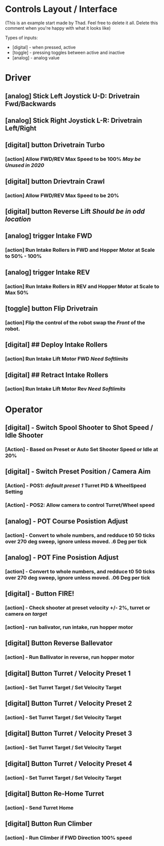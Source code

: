 # Controls Layout / Interface

(This is an example start made by Thad. Feel free to delete it all. Delete this comment when you're happy with what it looks like)

Types of inputs:
- [digital] - when pressed, active
- [toggle]    - pressing toggles between active and inactive
- [analog]    - analog value

# Driver
## [analog]  **Stick** Left Joystick  U-D: Drivetrain Fwd/Backwards
## [analog]  **Stick** Right Joystick L-R: Drivetrain Left/Right
## [digital] **button** Drivetrain Turbo
### [action] Allow FWD/REV Max Speed to be 100% _May be Unused in 2020_
## [digital] **button** Drievtrain Crawl
### [action] Allow FWD/REV Max Speed to be 20%
## [digital] **button** Reverse Lift _Should be in odd location_
## [analog] **trigger** Intake FWD
### [action] Run Intake Rollers in FWD and Hopper Motor at Scale to 50% - 100%
## [analog] **trigger** Intake REV
### [action] Run Intake Rollers in REV and Hopper Motor at Scale to Max 50%
## [toggle]  **button** Flip Drivetrain
### [action] Flip the control of the robot swap the _Front_ of the robot.
## [digital] ## Deploy Intake Rollers
### [action] Run Intake Lift Motor FWD _Need Softlimits_
## [digital] ## Retract Intake Rollers
### [action] Run Intake Lift Motor Rev _Need Softlimits_

# Operator
## [digital] - **Switch** Spool Shooter to Shot Speed / Idle Shooter
### [Action] - Based on Preset or Auto Set Shooter Speed or Idle at 20%
## [digital] - **Switch** Preset Position / Camera Aim
### [Action] - POS1: _default preset 1_ Turret PID & WheelSpeed Setting 
### [Action] - POS2: Allow camera to control Turret/Wheel speed
## [analog] - **POT** Course Posistion Adjust
### [action] - Convert to whole numbers, and redduce t0 50 ticks over 270 deg sweep, ignore unless moved. .6 Deg per tick
## [analog] - **POT** Fine Posistion Adjust 
### [action] - Convert to whole numbers, and redduce t0 50 ticks over 270 deg sweep, ignore unless moved. .06 Deg per tick
## [digital] - **Button** FIRE!
### [action] - Check shooter at preset velocity +/- 2%, turret or camera _on target_ 
### [action] - run balivator, run intake, run hopper motor
## [digital] **Button** Reverse Ballevator
### [action] - Run Ballivator in reverse, run hopper motor
## [digital] **Button** Turret / Velocity Preset 1
### [action] - Set Turret Target / Set Velocity Target
## [digital] **Button** Turret / Velocity Preset 2
### [action] - Set Turret Target / Set Velocity Target
## [digital] **Button** Turret / Velocity Preset 3
### [action] - Set Turret Target / Set Velocity Target
## [digital] **Button** Turret / Velocity Preset 4
### [action] - Set Turret Target / Set Velocity Target
## [digital] **Button** Re-Home Turret
### [action] - Send Turret Home
## [digital] **Button** Run Climber
### [action] - Run Climber if FWD Direction 100% speed
